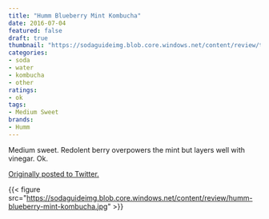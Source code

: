 ```yaml
---
title: "Humm Blueberry Mint Kombucha"
date: 2016-07-04
featured: false
draft: true
thumbnail: "https://sodaguideimg.blob.core.windows.net/content/review/thumbs/humm-blueberry-mint-kombucha.jpg"
categories:
- soda
- water
- kombucha
- other
ratings:
- ok
tags:
- Medium Sweet
brands:
- Humm
---
```


Medium sweet. Redolent berry overpowers the mint but layers well with vinegar. Ok.

[Originally posted to Twitter.](https://twitter.com/Cavorter/status/750024186941218816)

{{< figure src="https://sodaguideimg.blob.core.windows.net/content/review/humm-blueberry-mint-kombucha.jpg" >}}

